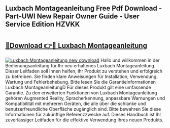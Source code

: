 ## Luxbach Montageanleitung Free Pdf Download - Part-UWl New Repair Owner Guide - User Service Edition HZVKK

# <h2><a href="http://df8hd6i.blite.top/?on=Luxbach+Montageanleitung">🔗Download 👉🔴 Luxbach Montageanleitung</a></h2>

[![Luxbach Montageanleitung new download](https://i.imgur.com/lujVjoI.png)](http://df8hd6i.blite.top/?on=Luxbach+Montageanleitung)
Hallo und willkommen in der Bedienungsanleitung für Ihr neu erhaltenes Luxbach Montageanleitung. Dieser Leitfaden soll Ihnen helfen, Ihr Produkt zu verstehen und erfolgreich zu betreiben. Sie finden klare Anweisungen für Installation, Verwendung, Wartung und Fehlerbehebung. Bitte lesen Sie die Garantieinformationen Luxbach MontageanleitungD Für dieses Produkt gilt eine umfassende Garantie. Zu den erweiterten Funktionen von Luxbach Montageanleitung gehören Augmented Reality, Spracherkennung, anpassbare Warnungen und Kompatibilität mit mehreren Geräten, die alle über die schlanke und benutzerfreundliche Oberfläche zugänglich sind. Bitte bewahren Sie diese Informationen für zukünftige Referenzzwecke auf. Dieses Handbuch ist Ihr zuverlässiger Leitfaden für die effektive Verwendung Ihres neuen Produkts.
